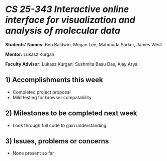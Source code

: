 # *CS 25-343 Interactive online interface for visualization and analysis of molecular data*

**Students' Names:** Ben Baldwin, Megan Lee, Mahmuda Sarker, James West

**Mentor:**
Lukasz Kurgan

**Faculty Advisor:**
Lukasz Kurgan, Sushmita Basu Das, Ajay Arya

## 1) Accomplishments this week ##
   - Completed project proposal
   - Mild testing for browser compatability

## 2) Milestones to be completed next week ##
   - Look through full code to gain understanding

## 3) Issues, problems or concerns ##
   - None present so far

